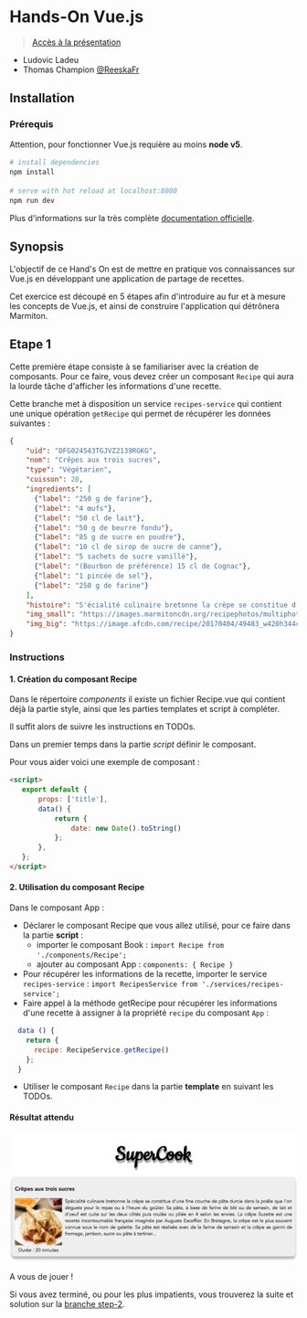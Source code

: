 # Hands-On Vue.js

> [Accès à la présentation](https://raw.githubusercontent.com/xebia-france/devoxx2018-vuejs/master/presentation-vuejs.pdf)

- Ludovic Ladeu
- Thomas Champion [@ReeskaFr](https://twitter.com/ReeskaFr)

## Installation

### Prérequis

Attention, pour fonctionner Vue.js requière au moins **node v5**.

``` bash
# install dependencies
npm install

# serve with hot reload at localhost:8080
npm run dev
```

Plus d'informations sur la très complète [documentation officielle](https://vuejs.org/v2/guide/).

## Synopsis

L'objectif de ce Hand's On est de mettre en pratique vos connaissances sur Vue.js en développant une application de partage de recettes.

Cet exercice est découpé en 5 étapes afin d'introduire au fur et à mesure les concepts de Vue.js, et ainsi de construire l'application qui détrônera Marmiton.

## Etape 1

Cette première étape consiste à se familiariser avec la création de composants.
Pour ce faire, vous devez créer un composant `Recipe` qui aura la lourde tâche d'afficher les informations d'une recette.

Cette branche met à disposition un service `recipes-service` qui contient une unique opération `getRecipe` qui permet de récupérer les données suivantes :

```json
{
    "uid": "DFG024543TGJVZ2139RGKG",
    "nom": "Crêpes aux trois sucres",
    "type": "Végétarien",
    "cuisson": 20,
    "ingredients": [
      {"label": "250 g de farine"},
      {"label": "4 œufs"},
      {"label": "50 cl de lait"},
      {"label": "50 g de beurre fondu"},
      {"label": "85 g de sucre en poudre"},
      {"label": "10 cl de sirop de sucre de canne"},
      {"label": "5 sachets de sucre vanillé"},
      {"label": "(Bourbon de préférence) 15 cl de Cognac"},
      {"label": "1 pincée de sel"},
      {"label": "250 g de farine"}
    ],
    "histoire": "S'écialité culinaire bretonne la crèpe se constitue d'une fine couche de pâte durcie dans la poêle que l'on déguste pour le repas ou à l'heure du goûter. Sa pâte, à base de farine de blé ou de sarrasin, de lait et d'oeuf est cuite sur les deux côtés puis roulée ou pliée en 4 selon les envies. La crêpe Suzette est une recette incontournable française imaginée par Auguste Escoffier. En Bretagne, la crêpe est le plus souvent connue sous le nom de galette. Sa pâte est réalisée avec de la farine de sarrasin et la crêpe se garnit de fromage, jambon, sucre ou pâte à tartiner...",
    "img_small": "https://images.marmitoncdn.org/recipephotos/multiphoto/83/83f69e59-8663-4d27-bb84-63d8a43066ab_tn-80x80.jpg",
    "img_big": "https://image.afcdn.com/recipe/20170404/49483_w420h344c1cx3024cy2016.jpg"
}
```

### Instructions

#### 1. Création du composant Recipe

Dans le répertoire *components* il existe un fichier Recipe.vue qui contient déjà la partie style, ainsi que les parties templates et script à compléter.

Il suffit alors de suivre les instructions en TODOs.

Dans un premier temps dans la partie *script* définir le composant. 

Pour vous aider voici une exemple de composant :

```html
<script>
   export default {
       props: ['title'],
       data() {
           return {
               date: new Date().toString()
           };
       },
   };
</script>
```

#### 2. Utilisation du composant Recipe

Dans le composant App :

* Déclarer le composant Recipe que vous allez utilisé, pour ce faire dans la partie **script** : 
  * importer le composant Book : `import Recipe from './components/Recipe';`
  * ajouter au composant App : `components: { Recipe }`
* Pour récupérer les informations de la recette, importer le service `recipes-service` : `import RecipesService from './services/recipes-service';`
* Faire appel à la méthode getRecipe pour récupérer les informations d'une recette à assigner à la propriété `recipe` du composant `App` :
```javascript
  data () {
    return {
      recipe: RecipeService.getRecipe()
    };
  }
```
* Utiliser le composant `Recipe` dans la partie **template** en suivant les TODOs.

#### Résultat attendu

![](assets/recipe.png)

A vous de jouer !

Si vous avez terminé, ou pour les plus impatients, vous trouverez la suite et solution sur la [branche step-2](https://github.com/xebia-france/devoxx2018-vuejs/tree/step-2).
